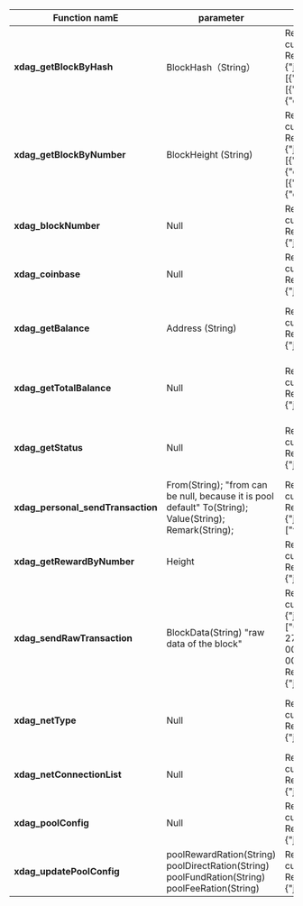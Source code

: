 | Function namE                     | parameter                                                    | example                                                      | describe                                              |
| --------------------------------- | ------------------------------------------------------------ | ------------------------------------------------------------ | ----------------------------------------------------- |
| **xdag_getBlockByHash**           | BlockHash（String）                                          | Req:  <br />curl http://127.0.0.1:10001/ -s -X POST -H "Content-Type: application/json" --data "{\"jsonrpc\":\"2.0\",\"method\":\"xdag_getBlockByHash\",\"params\":[\"K/SSa8tdBR68IPdf7ArdWVNbJonW+kkR\"],\"id\":1}"   <br />Resp:  <br />{"jsonrpc":"2.0","id":1,"result":{"height":5,"balance":"0.000000000","blockTime":1652541119999,"timeStamp":1692202106879,"state":"Main","hash":"17c7ff3cb08b76b41149fad689265b5359dd0aec5ff720bc1e055dcb6b92f42b","address":"K/SSa8tdBR68IPdf7ArdWVNbJonW+kkR","remark":"XdagJ","diff":"0x227e96893d","type":"Main","flags":"3f","refs":[{"direction":2,"address":"K/SSa8tdBR68IPdf7ArdWVNbJonW+kkR","hashlow":"00000000000000001149fad689265b5359dd0aec5ff720bc1e055dcb6b92f42b","amount":"0.000000000"},{"direction":1,"address":"MzJG2KZdVOM16EmvDTZ8diuDlW0BScOc","hashlow":"00000000000000009cc349016d95832b767c360daf49e835e3545da6d8463233","amount":"0.000000000"}],"transactions":[{"direction":2,"hashlow":"00000000000000001149fad689265b5359dd0aec5ff720bc1e055dcb6b92f42b","address":"K/SSa8tdBR68IPdf7ArdWVNbJonW+kkR","amount":"1024.000000000","time":1652541119999,"remark":"XdagJ"},{"direction":1,"hashlow":"0000000000000000a040e909b697cfa5062a968f8acf9f00bb74520644e37455","address":"VXTjRAZSdLsAn8+Kj5YqBqXPl7YJ6UCg","amount":"1024.000000000","time":1652544234516,"remark":""}]}} | Enter blockhash  to return the block information      |
| **xdag_getBlockByNumber**         | BlockHeight  (String)                                        | Req:  <br />curl http://127.0.0.1:10001/ -s -X POST -H "Content-Type: application/json" --data "{\"jsonrpc\":\"2.0\",\"method\":\"xdag_blockNumber\",\"params\":[],\"id\":1}"  <br />Resp: <br />{"jsonrpc":"2.0","id":1,"result":{"height":6,"balance":"0.000000000","blockTime":1652541375999,"timeStamp":1692202369023,"state":"Main","hash":"b6d9ae965c74b53ae521e9149fade12d82366ed3b6aed65282100c6e8e59c5d9","address":"2cVZjm4MEIJS1q620242gi3hrZ8U6SHl","remark":"XdagJ","diff":"0x23e5005c0a","type":"Main","flags":"3f","refs":[{"direction":2,"address":"2cVZjm4MEIJS1q620242gi3hrZ8U6SHl","hashlow":"0000000000000000e521e9149fade12d82366ed3b6aed65282100c6e8e59c5d9","amount":"0.000000000"},{"direction":1,"address":"K/SSa8tdBR68IPdf7ArdWVNbJonW+kkR","hashlow":"00000000000000001149fad689265b5359dd0aec5ff720bc1e055dcb6b92f42b","amount":"0.000000000"},{"direction":1,"address":"3asjCLlpKDXzRzHjrS5FjlHJtNkpziLt","hashlow":"0000000000000000ed22ce29d9b4c9518e452eade33147f3352869b90823abdd","amount":"0.000000000"}],"transactions":[{"direction":2,"hashlow":"0000000000000000e521e9149fade12d82366ed3b6aed65282100c6e8e59c5d9","address":"2cVZjm4MEIJS1q620242gi3hrZ8U6SHl","amount":"1024.000000000","time":1652541375999,"remark":"XdagJ"},{"direction":1,"hashlow":"0000000000000000da8fe5e906dd98d34b64fb26139d1b8845acd9b461b2a8e5","address":"5aiyYbTZrEWIG50TJvtkS9OY3Qbp5Y/a","amount":"1024.000000000","time":1652544234518,"remark":""}]}} | Enter block height to return block information        |
| **xdag_blockNumber**              | Null                                                         | Req:  <br />curl http://127.0.0.1:10001/ -s -X POST -H "Content-Type: application/json" --data "{\"jsonrpc\":\"2.0\",\"method\":\"xdag_blockNumber\",\"params\":[],\"id\":1}" <br />Resp: <br />{"jsonrpc":"2.0","id":1,"result":"5"} | Used to return the current main block height          |
| **xdag_coinbase**                 | Null                                                         | Req:  <br />curl http://127.0.0.1:10001/ -s -X POST -H "Content-Type: application/json" --data "{\"jsonrpc\":\"2.0\",\"method\":\"xdag_coinbase\",\"params\":[],\"id\":1}"  <br />Resp:  <br />{"jsonrpc":"2.0","id":1,"result":"K5q0ews/ma110QLUzePetOdU+EwYKrud"} | Used to return the current pool miner                 |
| **xdag_getBalance**               | Address  (String)                                            | Req:  <br />curl http://127.0.0.1:10001/ -s -X POST -H "Content-Type: application/json" --data "{\"jsonrpc\":\"2.0\",\"method\":\"xdag_getBalance\",\"params\":[\"K5q0ews/ma110QLUzePetOdU+EwYKrud\"],\"id\":1}"  <br />Resp:  <br />{"jsonrpc":"2.0","id":1,"result":"1024.000000000"} | Enter an address to return the balance of the address |
| **xdag_getTotalBalance**          | Null                                                         | Req:  <br />curl http://127.0.0.1:10001/ -s -X POST -H "Content-Type: application/json" --data "{\"jsonrpc\":\"2.0\",\"method\":\"xdag_getTotalBalance\",\"params\":[],\"id\":1}"  <br />Resp:  <br />{"jsonrpc":"2.0","id":1,"result":"5120.000000000"} | Used to return the current balance of this pool       |
| **xdag_getStatus**                | Null                                                         | Req:  <br />curl http://127.0.0.1:10001/ -s -X POST -H "Content-Type: application/json" --data "{\"jsonrpc\":\"2.0\",\"method\":\"xdag_getStatus\",\"params\":[],\"id\":1}"  <br />Resp:  <br />{"jsonrpc":"2.0","id":1,"result":{"nblock":"410","totalNblocks":"410","nmain":"355","totalNmain":"355","curDiff":"0x8cdcc571bb0","netDiff":"0x8cdcc571bb0","hashRateOurs":"4.6310760077049364E-15","hashRateTotal":"4.6310760077049364E-15","ourSupply":"363520.000000000","netSupply":"363520.000000000"}} | Used to return the status of the XDAG network         |
| **xdag_personal_sendTransaction** | From(String);                 "from can be null, because it is pool default" To(String);   Value(String); Remark(String); | Req: <br />curl http://127.0.0.1:10001/ -s -X POST -H "Content-Type: application/json" --data "{\"jsonrpc\":\"2.0\",\"method\":\"xdag_personal_sendTransaction\",\"params\":[{\"to\":\"K5q0ews/ma110QLUzePetOdU+EwYKrud\",\"value\": \"100\",\"remark\":\"test\"},\"password\"],\"id\":1}"  #replace password  <br />Resp:  <br />{"jsonrpc":"2.0","id":1,"result":["vdRhmOwyMnZGWa175jIeGM8wRKxFD4R8","5OzeDiBqW3B6mtTeETgtR3WaVMKtB4+1","XUpG7kNvo+Ry0NYdPXSZCosaKdA2DfyR","byoUkvt9Y3jOLHjNpoiAJiwNT5ERSo+D","/7Fbib4Q/hONloUxX0lFNr28zEGdzOFp","9ECM/iCC9llyMfESZqDujftpkACcvR3R","eYi9z1vmNHNQqsXyXnzeq/gUlS7//WhQ","srN4XT6jPIrBWZ+OZZRydE/0bqZavjQZ","iXekUXBKRhuPWou7ChFZAmyrHEOfFVuI","LHhaVsyA8BSdumNlxTJ4o5j+I1IyeXj2"]} | Used to transfer from pool to other address           |
| **xdag_getRewardByNumber**        | Height                                                       | Req: <br />curl http://127.0.0.1:10001/ -s -X POST -H "Content-Type: application/json" --data "{\"jsonrpc\":\"2.0\",\"method\":\"xdag_getRewardByNumber\",\"params\":[\"1000\"],\"id\":1}"  <br />Resp:  <br />{"jsonrpc":"2.0","id":1,"result":"1024.000000000"} | Used to return the reward of some height              |
| **xdag_sendRawTransaction**       | BlockData(String) "raw data of the block"                    | Req:  <br />curl http://127.0.0.1:10001/ -s -X POST -H "Content-Type: application/json" --data "  <br /> {\"jsonrpc\":\"2.0\",\"method\":\"xdag_sendRawTransaction\",\"params\":  <br />[\"00000000000000002863550000000000feffed9d7d01000000000000000000005d453264dfe0f2dcd0b09fff8db233af668bf7aa873176470000000064000000defb03f1a99ce1498f19afa5b0c752d5409bb2fdc4e087e10000000064000000506bc1dc099358e5137292f4efdd57e400f29ba5132aa5d12b18dac1c1f6aaba12dfa82f55245fb4a8a8ddbbe2eb970f80347741ff0907e8844630004981eb230a329c87c  <br />2736c8067e7a15190587502e5bf761e4f919aaf84ce62b3f1f5cffc0000000000000000000000000000000000000000000000000000000000000000000000000000000000000000000000000000000000000000000000000000000000000000000000000000000000000000000000000000000000000000000000000000000000000000000000000000000000000000000000000000000000000000000000000000  <br />00000000000000000000000000000000000000000000000000000000000000000000000000000000000000000000000000000000000000000000000000000000000000000000000000000000000000000000000000000000000000000000000000000000000000000000000000000000000000000000000000000000000000000000000000000000000000000000000000000000000000000000000000000000  <br />0000000000000000000000000000000000000000000000000000(TxBlockRawDate)\"],\"id\":1}"  <br />Resp: <br />{"jsonrpc":"2.0","id":1,"result":"MWdnWaYpLMwlazfFwmk4onmNE82JVFTB(BlockHash)"} | Used to send transactions                             |
| **xdag_netType**                  | Null                                                         | Req:  <br />curl http://127.0.0.1:10001/ -s -X POST -H "Content-Type: application/json" --data "{\"jsonrpc\":\"2.0\",\"method\":\"xdag_netType\",\"params\":[],\"id\":1}"  <br />Resp:  <br />{"jsonrpc":"2.0","id":1,"result":"testnet"} | Used to return the net type xdag running for          |
| **xdag_netConnectionList**        | Null                                                         | Req:  <br />curl http://127.0.0.1:10001/ -s -X POST -H "Content-Type: application/json" --data "{\"jsonrpc\":\"2.0\",\"method\":\"xdag_netConnectionList\",\"params\":[],\"id\":1}"  <br />Resp:  <br />{"jsonrpc":"2.0","id":1,"result":[{"nodeAddress":"localhost:8002","connectTime":1654431183389,"inBound":1744,"outBound":1101},{"nodeAddress":"localhost:61179","connectTime":1654431099718,"inBound":7949,"outBound":5623}]}Used to return the net conn list | Used to return the net connect list                   |
| **xdag_poolConfig**               | Null                                                         | Req:  <br />curl http://127.0.0.1:10001/ -s -X POST -H "Content-Type: application/json" --data "{\"jsonrpc\":\"2.0\",\"method\":\"xdag_poolConfig\",\"params\":[],\"id\":1}"  <br />Resp:  <br />{"jsonrpc":"2.0","id":1,"result":{"poolIp":"127.0.0.1","poolPort":7001,"nodeIp":"127.0.0.1","nodePort":8001,"globalMinerLimit":8192,"maxConnectMinerPerIp":256,"maxMinerPerAccount":256,"poolFeeRation":"5.0","poolRewardRation":"5.0","poolDirectRation":"5.0","poolFundRation":"5.0"}} | Used to get pool config                               |
| **xdag_updatePoolConfig**         | poolRewardRation(String) poolDirectRation(String) poolFundRation(String) poolFeeRation(String) | Req:  <br />curl http://127.0.0.1:10001/ -s -X POST -H "Content-Type: application/json" --data "{\"jsonrpc\":\"2.0\",\"method\":\"xdag_updatePoolConfig\",\"params\":[{\"poolFeeRation\":\"12\",\"poolRewardRation\":\"11\",\"poolDirectRation\":\"13\",\"poolFundRation\":\"14.2\"},\"password\"],\"id\":1}"  <br />Resp:  <br />{"jsonrpc":"2.0","id":1,"result":"Success"} | Used to update award configuration                    |



